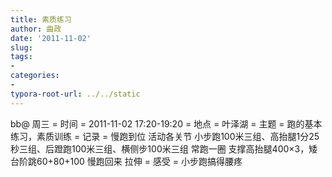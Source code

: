 ```yaml
---
title: 素质练习
author: 曲政
date: '2011-11-02'
slug: 
tags:
- 
categories:
- 
typora-root-url: ../../static
---
```


bb@ 周三 
= 时间 =
2011-11-02 17:20-19:20
= 地点 =
叶泽湖
= 主题 =
跑的基本练习，素质训练
= 记录 =
慢跑到位
活动各关节
小步跑100米三组、高抬腿1分25秒三组、后蹬跑100米三组、横侧步100米三组
常跑一圈
支撑高抬腿400×3，矮台阶跳60+80+100
慢跑回来
拉伸
= 感受 =
小步跑搞得腰疼